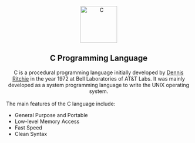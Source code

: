 <div align="center">
  <img src="https://img.icons8.com/fluency/256/c-programming.png" alt="C" width="100px" height="100px" />
  <br>
  <h2> C Programming Language </h2>
</div>
<div align="center">
C is a procedural programming language initially developed by <a href="https://en.wikipedia.org/wiki/Dennis_Ritchie" target="_blank">Dennis Ritchie</a> in the year 1972 at Bell Laboratories of AT&T Labs. It was mainly developed as a system programming language to write the UNIX operating system.
</div>
<br>
The main features of the C language include:

- General Purpose and Portable
- Low-level Memory Access
- Fast Speed
- Clean Syntax

